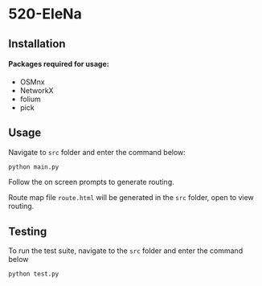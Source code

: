 # 520-EleNa

## Installation

#### Packages required for usage:
- OSMnx
- NetworkX
- folium
- pick

## Usage
Navigate to `src` folder and enter the command below:

```python
python main.py
```
Follow the on screen prompts to generate routing.

Route map file `route.html` will be generated in the `src`
folder, open to view routing.

## Testing
To run the test suite, navigate to the `src` folder and enter the command below

```python
python test.py
```

